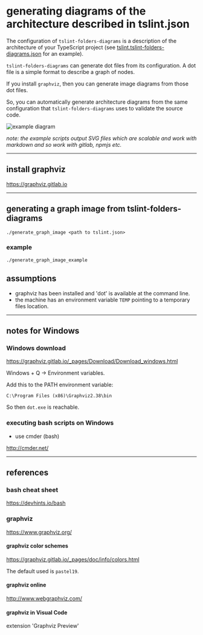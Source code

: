 # generating diagrams of the architecture described in tslint.json

The configuration of `tslint-folders-diagrams` is a description of the architecture of your TypeScript project (see [tslint.tslint-folders-diagrams.json](https://github.com/mrseanryan/tslint-folders-diagrams/blob/master/tslint.tslint-folders-diagrams.json) for an example).

`tslint-folders-diagrams` can generate dot files from its configuration. A dot file is a simple format to describe a graph of nodes.

If you install `graphviz`, then you can generate image diagrams from those dot files.

So, you can automatically generate architecture diagrams from the same configuration that `tslint-folders-diagrams` uses to validate the source code.

![example diagram](https://github.com/mrseanryan/tslint-folders-diagrams/blob/master/static/images/example_diagram_from_Dot_output.png?raw=true)

_note: the example scripts output SVG files which are scalable and work with markdown and so work with gitlab, npmjs etc._

---

## install graphviz

https://graphviz.gitlab.io

---

## generating a graph image from tslint-folders-diagrams

`./generate_graph_image <path to tslint.json>`

### example

`./generate_graph_image_example`

## assumptions

-   graphviz has been installed and 'dot' is available at the command line.
-   the machine has an environment variable `TEMP` pointing to a temporary files location.

---

## notes for Windows

### Windows download

https://graphviz.gitlab.io/_pages/Download/Download_windows.html

Windows + Q -> Environment variables.

Add this to the PATH environment variable:

```
C:\Program Files (x86)\Graphviz2.38\bin
```

So then `dot.exe` is reachable.

### executing bash scripts on Windows

-   use cmder (bash)

http://cmder.net/

---

## references

### bash cheat sheet

https://devhints.io/bash

### graphviz

https://www.graphviz.org/

#### graphviz color schemes

https://graphviz.gitlab.io/_pages/doc/info/colors.html

The default used is `pastel19`.

#### graphviz online

http://www.webgraphviz.com/

#### graphviz in Visual Code

extension 'Graphviz Preview'
